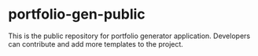 # portfolio-gen-public
This is the public repository for portfolio generator application. Developers can contribute and add more templates to the project.
